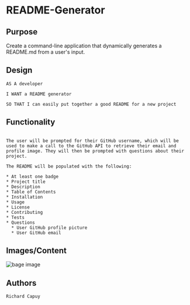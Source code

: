 # README-Generator

## Purpose

Create a command-line application that dynamically generates a README.md from a user's input.

## Design

```
AS A developer

I WANT a README generator

SO THAT I can easily put together a good README for a new project

```
## Functionality

```

The user will be prompted for their GitHub username, which will be used to make a call to the GitHub API to retrieve their email and profile image. They will then be prompted with questions about their project.

The README will be populated with the following:

* At least one badge
* Project title
* Description
* Table of Contents
* Installation
* Usage
* License
* Contributing
* Tests
* Questions
  * User GitHub profile picture
  * User GitHub email

```

## Images/Content

![bage image](./Develop/Content/README-Generator-GIF.gif) 


## Authors

```
Richard Capuy

```